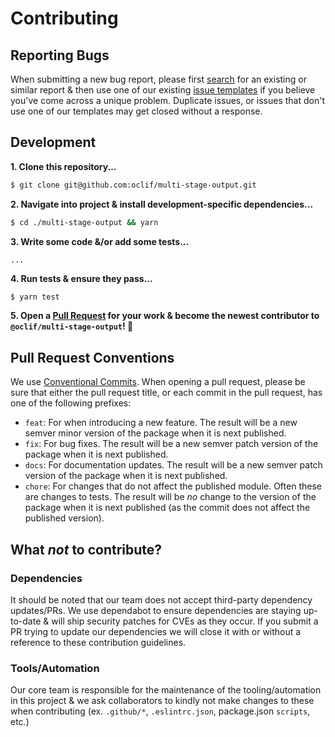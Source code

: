 # Contributing

## Reporting Bugs

When submitting a new bug report, please first [search](https://github.com/oclif/multi-stage-output/issues) for an existing or similar report & then use one of our existing [issue templates](https://github.com/oclif/multi-stage-output/issues/new/choose) if you believe you've come across a unique problem. Duplicate issues, or issues that don't use one of our templates may get closed without a response.

## Development

**1. Clone this repository...**

```bash
$ git clone git@github.com:oclif/multi-stage-output.git
```

**2. Navigate into project & install development-specific dependencies...**

```bash
$ cd ./multi-stage-output && yarn
```

**3. Write some code &/or add some tests...**

```bash
...
```

**4. Run tests & ensure they pass...**

```
$ yarn test
```

**5. Open a [Pull Request](https://github.com/oclif/multi-stage-output/pulls) for your work & become the newest contributor to `@oclif/multi-stage-output`! 🎉**

## Pull Request Conventions

We use [Conventional Commits](https://www.conventionalcommits.org/en/v1.0.0/). When opening a pull request, please be sure that either the pull request title, or each commit in the pull request, has one of the following prefixes:

- `feat`: For when introducing a new feature. The result will be a new semver minor version of the package when it is next published.
- `fix`: For bug fixes. The result will be a new semver patch version of the package when it is next published.
- `docs`: For documentation updates. The result will be a new semver patch version of the package when it is next published.
- `chore`: For changes that do not affect the published module. Often these are changes to tests. The result will be _no_ change to the version of the package when it is next published (as the commit does not affect the published version).

## What _not_ to contribute?

### Dependencies

It should be noted that our team does not accept third-party dependency updates/PRs. We use dependabot to ensure dependencies are staying up-to-date & will ship security patches for CVEs as they occur. If you submit a PR trying to update our dependencies we will close it with or without a reference to these contribution guidelines.

### Tools/Automation

Our core team is responsible for the maintenance of the tooling/automation in this project & we ask collaborators to kindly not make changes to these when contributing (ex. `.github/*`, `.eslintrc.json`, package.json `scripts`, etc.)
